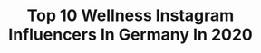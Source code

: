 ---
title: Top 10 Wellness Instagram Influencers In Germany In 2020
description: >-
  Find top wellness Instagram influencers in Germany in 2020. Most popular hashtags: #fitness #happy #smile #stayathome.
platform: Instagram
profiles:
  - username: "anna_sieanna"
    fullname: >-
      Anna | fitness & life
    location: "Germany"
    followers: 3723
    engagement: 2063
    commentsToLikes: 0.077186
    avatar: "https://scontent-nrt1-1.cdninstagram.com/v/t51.2885-19/s320x320/38543440_316879825722300_3938008191752732672_n.jpg?_nc_ht=scontent-nrt1-1.cdninstagram.com&_nc_ohc=zB3UxksR7lQAX8RNcZF&oh=5a9b50b4aaedf52d4b025932aa71c989&oe=5EB1B79B"
    verified: false
    hashtags: "#fitspo, #strongnotskinny, #gettingstronger, #instasport"
  - username: "whathebronte"
    fullname: >-
      Danil Palma
    location: "Germany"
    followers: 73323
    engagement: 565
    commentsToLikes: 0.013186
    avatar: "https://scontent-ams4-1.cdninstagram.com/v/t51.2885-19/s320x320/84128105_830006697463255_6420094110215962624_n.jpg?_nc_ht=scontent-ams4-1.cdninstagram.com&_nc_ohc=i5zTkqUvQSYAX_qkcnk&oh=b473604474a0f7bedf7eb6501c2a65ab&oe=5EB8EE9F"
    verified: false
    hashtags: "#phshairscience, #brontetravels, #hydeoutfestival, #aldo"
  - username: "honey_fit_l"
    fullname: >-
      honey_fit
    location: "Germany"
    followers: 25975
    engagement: 429
    commentsToLikes: 0.007190
    avatar: "https://scontent-ams4-1.cdninstagram.com/v/t51.2885-19/s320x320/81703248_2677332229176792_5493562303171264512_n.jpg?_nc_ht=scontent-ams4-1.cdninstagram.com&_nc_ohc=agrO4Txf2bQAX8Zd7D3&oh=6060a58ae222574993765ae28d0c9742&oe=5EB73C3C"
    verified: false
    hashtags: "#blackdresses, #mylove, #diet, #extrifitgirl"
  - username: "steko_s"
    fullname: >-
      Boxen | Kickboxen | Thaiboxen
    location: "Germany"
    followers: 34687
    engagement: 170
    commentsToLikes: 0.031286
    avatar: "https://scontent-ams4-1.cdninstagram.com/v/t51.2885-19/s320x320/13774871_1050517118316739_1655310446_a.jpg?_nc_ht=scontent-ams4-1.cdninstagram.com&_nc_ohc=lEToCmbeXPMAX8Eb9tZ&oh=009934a2d0969a5741877b6a6f4a500c&oe=5EA818C8"
    verified: true
    hashtags: "#fightpic, #backtotheroots, #youtube, #kickboxing"
  - username: "karateandi183"
    fullname: >-
      
    location: "Germany"
    followers: 66137
    engagement: 634
    commentsToLikes: 0.017895
    avatar: "https://scontent-amt2-1.cdninstagram.com/v/t51.2885-19/s320x320/13745074_288946591467021_1534808321_a.jpg?_nc_ht=scontent-amt2-1.cdninstagram.com&_nc_ohc=2fAYPFGhre4AX-dZSbV&oh=8ad55fdd032a1a1eab9c99e24ababc83&oe=5EB331A3"
    verified: true
    hashtags: ""
  - username: "kaylagordine"
    fullname: >-
      Kayla Atkins-Gordine
    location: "Germany"
    followers: 13525
    engagement: 518
    commentsToLikes: 0.022875
    avatar: "https://scontent-lhr8-1.cdninstagram.com/v/t51.2885-19/s320x320/82504619_577158863012129_4273384131854860288_n.jpg?_nc_ht=scontent-lhr8-1.cdninstagram.com&_nc_ohc=_36pLP_j2-0AX8CPHFh&oh=69209378790d8ba12c6a34a7f749019f&oe=5EBA052D"
    verified: false
    hashtags: "#adventuresatsea, #bodybalance, #newbalance, #team"
  - username: "sonnenalp_annamaria_faessler"
    fullname: >-
      Sonnenalp_Anna-Maria-Faessler
    location: "Germany"
    followers: 2483
    engagement: 1064
    commentsToLikes: 0.074736
    avatar: "https://scontent-ams4-1.cdninstagram.com/v/t51.2885-19/s320x320/39945106_1115831778571098_8511744265699721216_n.jpg?_nc_ht=scontent-ams4-1.cdninstagram.com&_nc_ohc=bDhAOnfWQ_4AX-FJKPf&oh=78b12a698df928fe4a23ae71ea40216a&oe=5EBB7144"
    verified: false
    hashtags: "#christmastree, #durchdickundd, #achtsam, #traurig"
  - username: "mrsvictoria.b"
    fullname: >-
      Victoria ✨🌎
    location: "Germany"
    followers: 3018
    engagement: 2550
    commentsToLikes: 0.124697
    avatar: "https://scontent-ams4-1.cdninstagram.com/v/t51.2885-19/s320x320/69123459_545814146182562_877736730839482368_n.jpg?_nc_ht=scontent-ams4-1.cdninstagram.com&_nc_ohc=Lvq40AlmaC8AX8ZHQ1D&oh=e28f67ff7ef3d0f5b01bb555ec90581e&oe=5EB9EC9C"
    verified: false
    hashtags: "#missuniverse, #amazingthailand, #lostinthailand, #beachvibes"
  - username: "_sicht_weise"
    fullname: >-
      Kathrin | 📍Augsburg
    location: "Germany"
    followers: 10517
    engagement: 1142
    commentsToLikes: 0.081929
    avatar: "https://scontent-lhr8-1.cdninstagram.com/v/t51.2885-19/s320x320/90421107_237681450750834_7479794672513056768_n.jpg?_nc_ht=scontent-lhr8-1.cdninstagram.com&_nc_ohc=ZHI16gH1bAUAX_BpzkB&oh=0c8aa2071b55b96d686d2d55493d3e34&oe=5EB98F56"
    verified: false
    hashtags: "#hardlopen, #wellness, #marathonvorbereitung, #whyirun"
  - username: "travellikeahurricane"
    fullname: >-
      Bergprinzessin
    location: "Germany"
    followers: 47032
    engagement: 790
    commentsToLikes: 0.042569
    avatar: "https://scontent-ams4-1.cdninstagram.com/v/t51.2885-19/s320x320/40384587_2117118271713151_3108444806242631680_n.jpg?_nc_ht=scontent-ams4-1.cdninstagram.com&_nc_ohc=BcTnFiXu9iUAX_fG3NF&oh=3d9e2fef0496c28bffab91099301ef87&oe=5EBB47D3"
    verified: false
    hashtags: "#tlpicks, #wintergoals, #banff, #girlsinsposupport"
---